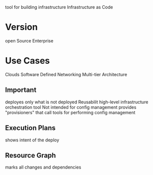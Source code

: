 <!--
TERRAFORM
www.terraform.io
-->

tool for building infrastructure
Infrastructure as Code

# Version
open Source
Enterprise

# Use Cases
Clouds
Software Defined Networking
Multi-tier Architecture


## Important 
deployes only what is not deployed
Reusabilit
high-level infrastructure orchestration tool 
Not intended for config management
provides "provisioners" that call tools for performing config management

## Execution Plans
shows intent of the deploy

## Resource Graph
marks all changes and dependencies